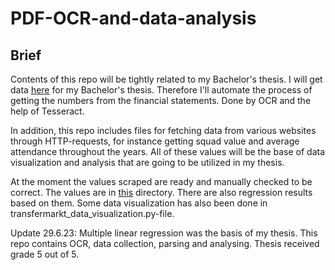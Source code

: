 # PDF-OCR-and-data-analysis

## Brief

Contents of this repo will be tightly related to my Bachelor's thesis. I will get data [here](https://find-and-update.company-information.service.gov.uk/) for my Bachelor's thesis. Therefore I'll automate the process of getting the numbers from the financial statements. Done by OCR and the help of Tesseract.

In addition, this repo includes files for fetching data from various websites through HTTP-requests, for instance getting squad value and average attendance throughout the years. All of these values will be the base of data visualization and analysis that are going to be utilized in my thesis.

At the moment the values scraped are ready and manually checked to be correct. The values are in [this](https://github.com/jerempa/PDF-OCR-and-data-analysis/tree/main/csv_and_txt_files) directory. There are also regression results based on them. Some data visualization has also been done in transfermarkt_data_visualization.py-file.


Update 29.6.23: Multiple linear regression was the basis of my thesis. This repo contains OCR, data collection, parsing and analysing. Thesis received grade 5 out of 5.